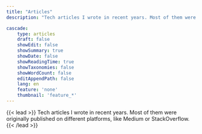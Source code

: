```yaml
---
title: "Articles"
description: "Tech articles I wrote in recent years. Most of them were originally published on different platforms, like Medium or StackOverflow."

cascade:
    type: articles
    draft: false
    showEdit: false
    showSummary: true
    showDate: false
    showReadingTime: true
    showTaxonomies: false
    showWordCount: false
    editAppendPath: false
    lang: en
    feature: 'none'
    thumbnail: 'feature_*'
---
```


{{< lead >}}
Tech articles I wrote in recent years. Most of them were originally published on different platforms, like Medium or StackOverflow.
{{< /lead >}}
